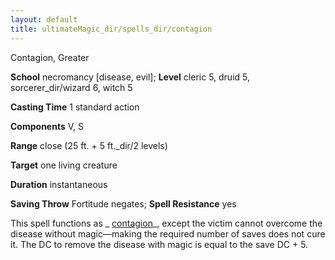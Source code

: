 ```yaml
---
layout: default
title: ultimateMagic_dir/spells_dir/contagion
---
```

Contagion, Greater

**School** necromancy [disease, evil]; **Level** cleric 5, druid 5, sorcerer_dir/wizard 6, witch 5

**Casting Time** 1 standard action

**Components** V, S

**Range** close (25 ft. + 5 ft._dir/2 levels)

**Target** one living creature

**Duration** instantaneous

**Saving Throw** Fortitude negates; **Spell Resistance** yes

This spell functions as _ [contagion](../../spells_dir/contagion#_contagion)_, except the victim cannot overcome the disease without magic—making the required number of saves does not cure it. The DC to remove the disease with magic is equal to the save DC + 5.

